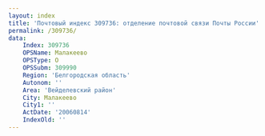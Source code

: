 ```yaml
---
layout: index
title: 'Почтовый индекс 309736: отделение почтовой связи Почты России'
permalink: /309736/
data:
    Index: 309736
    OPSName: Малакеево
    OPSType: О
    OPSSubm: 309990
    Region: 'Белгородская область'
    Autonom: ''
    Area: 'Вейделевский район'
    City: Малакеево
    City1: ''
    ActDate: '20060814'
    IndexOld: ''
---
```

